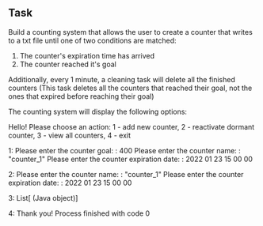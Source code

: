 ## Task

Build a counting system that allows the user to create a counter that writes to a txt
file until one of two conditions are matched:
1. The counter's expiration time has arrived
2. The counter reached it's goal

Additionally, every 1 minute, a cleaning task will delete all the finished counters (This task deletes all the counters that reached their goal, not the ones that
expired before reaching their goal)

The counting system will display the following options:

Hello! Please choose an action: 1 - add new counter, 2 - reactivate dormant counter, 3 - view all counters, 4 - exit

1:
  Please enter the counter goal: <goal> : 400
  Please enter the counter name: <name> : "counter_1"
  Please enter the counter expiration date: <year> <month> <day> <hour> <minute> <second> : 2022 01 23 15 00 00

2: 
  Please enter the counter name: <name> : "counter_1"
  Please enter the counter expiration date: <year> <month> <day> <hour> <minute> <second> : 2022 01 23 15 00 00

3:
  List[<Counter details> (Java object)]
  
4:
  Thank you!
  Process finished with code 0
